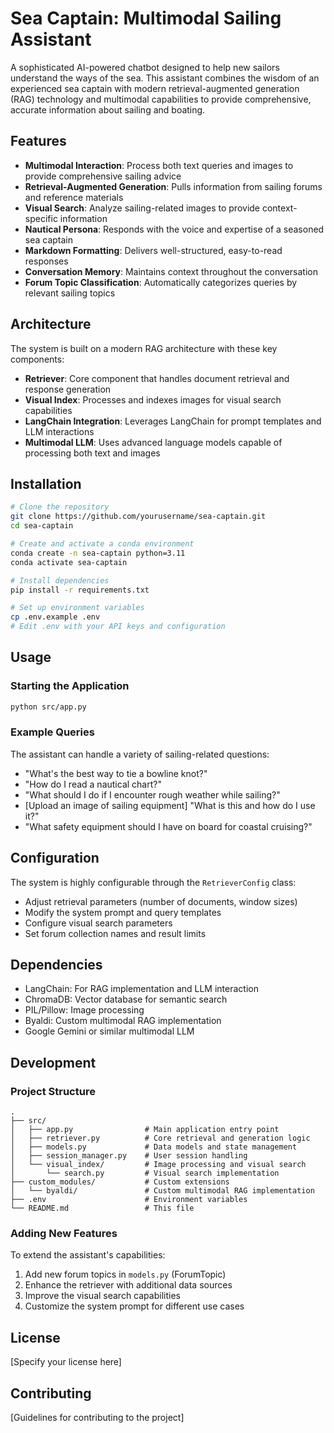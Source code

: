 # Sea Captain: Multimodal Sailing Assistant

A sophisticated AI-powered chatbot designed to help new sailors understand the ways of the sea. This assistant combines the wisdom of an experienced sea captain with modern retrieval-augmented generation (RAG) technology and multimodal capabilities to provide comprehensive, accurate information about sailing and boating.

## Features

- **Multimodal Interaction**: Process both text queries and images to provide comprehensive sailing advice
- **Retrieval-Augmented Generation**: Pulls information from sailing forums and reference materials
- **Visual Search**: Analyze sailing-related images to provide context-specific information
- **Nautical Persona**: Responds with the voice and expertise of a seasoned sea captain
- **Markdown Formatting**: Delivers well-structured, easy-to-read responses
- **Conversation Memory**: Maintains context throughout the conversation
- **Forum Topic Classification**: Automatically categorizes queries by relevant sailing topics

## Architecture

The system is built on a modern RAG architecture with these key components:

- **Retriever**: Core component that handles document retrieval and response generation
- **Visual Index**: Processes and indexes images for visual search capabilities
- **LangChain Integration**: Leverages LangChain for prompt templates and LLM interactions
- **Multimodal LLM**: Uses advanced language models capable of processing both text and images

## Installation

```bash
# Clone the repository
git clone https://github.com/yourusername/sea-captain.git
cd sea-captain

# Create and activate a conda environment
conda create -n sea-captain python=3.11
conda activate sea-captain

# Install dependencies
pip install -r requirements.txt

# Set up environment variables
cp .env.example .env
# Edit .env with your API keys and configuration
```

## Usage

### Starting the Application

```bash
python src/app.py
```

### Example Queries

The assistant can handle a variety of sailing-related questions:

- "What's the best way to tie a bowline knot?"
- "How do I read a nautical chart?"
- "What should I do if I encounter rough weather while sailing?"
- [Upload an image of sailing equipment] "What is this and how do I use it?"
- "What safety equipment should I have on board for coastal cruising?"

## Configuration

The system is highly configurable through the `RetrieverConfig` class:

- Adjust retrieval parameters (number of documents, window sizes)
- Modify the system prompt and query templates
- Configure visual search parameters
- Set forum collection names and result limits

## Dependencies

- LangChain: For RAG implementation and LLM interaction
- ChromaDB: Vector database for semantic search
- PIL/Pillow: Image processing
- Byaldi: Custom multimodal RAG implementation
- Google Gemini or similar multimodal LLM

## Development

### Project Structure

```
.
├── src/
│   ├── app.py                # Main application entry point
│   ├── retriever.py          # Core retrieval and generation logic
│   ├── models.py             # Data models and state management
│   ├── session_manager.py    # User session handling
│   └── visual_index/         # Image processing and visual search
│       └── search.py         # Visual search implementation
├── custom_modules/           # Custom extensions
│   └── byaldi/               # Custom multimodal RAG implementation
├── .env                      # Environment variables
└── README.md                 # This file
```

### Adding New Features

To extend the assistant's capabilities:

1. Add new forum topics in `models.py` (ForumTopic)
2. Enhance the retriever with additional data sources
3. Improve the visual search capabilities
4. Customize the system prompt for different use cases

## License

[Specify your license here]

## Contributing

[Guidelines for contributing to the project] 